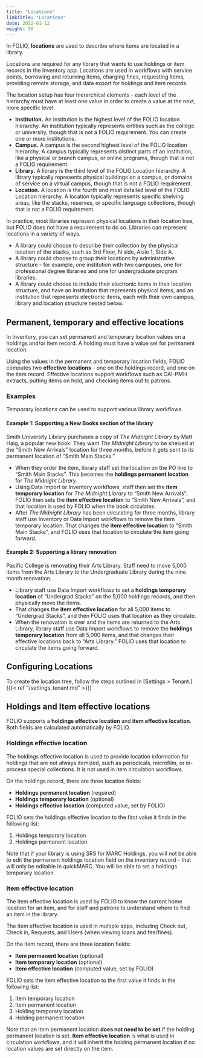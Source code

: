 ```yaml
---
title: "Locations"
linkTitle: "Locations"
date: 2022-01-12
weight: 50
---
```

In FOLIO, **locations** are used to describe where items are located in a library.

Locations are required for any library that wants to use holdings or item records in the Inventory app. Locations are used in workflows with service points, borrowing and returning items, charging fines, requesting items, providing remote storage, and data export for holdings and item records.

The location setup has four hierarchical elements - each level of the hierarchy must have at least one value in order to create a value at the next, more specific level. 

* **Institution.** An institution is the highest level of the FOLIO location hierarchy. An institution typically represents entities such as the college or university, though that is not a FOLIO requirement. You can create one or more institutions.
* **Campus.** A campus is the second highest level of the FOLIO location hierarchy, A campus typically represents distinct parts of an institution, like a physical or branch campus, or online programs, though that is not a FOLIO requirement.
* **Library.** A library is the third level of the FOLIO Location hierarchy. A library typically represents physical buildings on a campus, or domains of service on a virtual campus, though that is not a FOLIO requirement. 
* **Location.** A location is the fourth and most detailed level of the FOLIO Location hierarchy. A location typically represents specific shelving areas, like the stacks, reserves, or specific language collections, though that is not a FOLIO requirement.

In practice, most libraries represent physical locations in their location tree, but FOLIO does not have a requirement to do so. Libraries can represent locations in a variety of ways.

* A library could choose to describe their collection by the physical location of the stacks, such as 3rd Floor, N side, Aisle 1, Side A.
* A library could choose to group their locations by administrative structure - for example, one institution with two campuses, one for professional degree libraries and one for undergraduate program libraries.
* A library could choose to include their electronic items in their location structure, and have an institution that represents physical items, and an institution that represents electronic items, each with their own campus, library and location structure nested below.

## Permanent, temporary and effective locations
In Inventory, you can set permanent and temporary location values on a holdings and/or item record. A holding must have a value set for permanent location.

Using the values in the permanent and temporary location fields, FOLIO computes two **effective locations** - one on the holdings record, and one on the item record. Effective locations support workflows such as OAI-PMH extracts, putting items on hold, and checking items out to patrons. 

### Examples
Temporary locations can be used to support various library workflows. 

#### Example 1: Supporting a New Books section of the library

Smith University Library purchases a copy of _The Midnight Library_ by Matt Haig, a popular new book. They want _The Midnight Library_ to be shelved at the “Smith New Arrivals” location for three months, before it gets sent to its permanent location of “Smith Main Stacks.”
* When they order the item, library staff set the location on the PO line to “Smith Main Stacks”. This becomes the **holdings permanent location** for _The Midnight Library_.
* Using Data Import or Inventory workflows, staff then set the **item temporary location** for _The Midnight Library_ to “Smith New Arrivals”. FOLIO then sets the **item effective location** to “Smith New Arrivals”, and that location is used by FOLIO when the book circulates.
* After _The Midnight Library_ has been circulating for three months, library staff use Inventory or Data Import workflows to remove the item temporary location. That changes the **item effective location** to “Smith Main Stacks”, and FOLIO uses that location to circulate the item going forward.

#### Example 2: Supporting a library renovation

Pacific College is renovating their Arts Library. Staff need to move 5,000 items from the Arts Library to the Undergraduate Library during the nine month renovation. 
* Library staff use Data Import workflows to set a **holdings temporary location** of “Undergrad Stacks” on the 5,000 holdings records, and then physically move the items. 
* That changes the **item effective location** for all 5,000 items to “Undergrad Stacks”, and then FOLIO uses that location as they circulate. 
* When the renovation is over and the items are returned to the Arts Library, library staff use Data Import workflows to remove the **holdings temporary location** from all 5,000 items, and that changes their effective locations back to “Arts Library.” FOLIO uses that location to circulate the items going forward.

## Configuring Locations
To create the location tree, follow the steps outlined in [Settings \> Tenant.]({{< ref "/settings_tenant.md" >}})

## Holdings and Item effective locations
FOLIO supports a **holdings effective location** and **item effective location**. Both fields are calculated automatically by FOLIO. 

### Holdings effective location
The holdings effective location is used to provide location information for holdings that are not always itemized, such as periodicals, microfilm, or in-process special collections. It is not used in item circulation workflows.

On the holdings record, there are three location fields:
* **Holdings permanent location** (required)
* **Holdings temporary location** (optional)
* **Holdings effective location** (computed value, set by FOLIO)

FOLIO sets the holdings effective location to the first value it finds in the following list:

1. Holdings temporary location
2. Holdings permanent location

Note that if your library is using SRS for MARC Holdings, you will not be able to edit the permanent holdings location field on the inventory record - that will only be editable in quickMARC. You will be able to set a holdings temporary location. 

### Item effective location
The item effective location is used by FOLIO to know the current home location for an item, and for staff and patrons to understand where to find an item in the library. 

The item effective location is used in multiple apps, including Check out, Check in, Requests, and Users (when viewing loans and fee/fines).

On the item record, there are three location fields:
* **Item permanent location** (optional)
* **Item temporary location** (optional)
* **Item effective location** (computed value, set by FOLIO)

FOLIO sets the item effective location to the first value it finds in the following list:

1. Item temporary location
2. Item permanent location
3. Holding temporary location
4. Holding permanent location

Note that an item permanent location **does not need to be set** if the holding permanent location is set. **Item effective location** is what is used in circulation workflows, and it will inherit the holding permanent location if no location values are set directly on the item.
